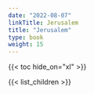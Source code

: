 ```yaml
---
date: "2022-08-07"
linkTitle: Jerusalem
title: "Jerusalem"
type: book
weight: 15
---
```



{{< toc hide_on="xl" >}}


{{< list_children >}}



